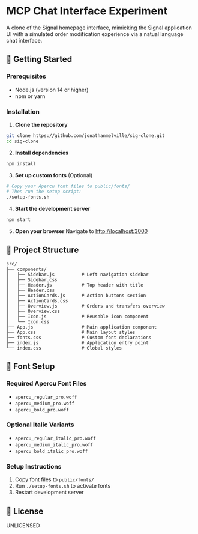 # MCP Chat Interface Experiment

A clone of the Signal homepage interface, mimicking the Signal application UI with a simulated order modification experience via a natual language chat interface.

## 🚀 Getting Started

### Prerequisites

- Node.js (version 14 or higher)
- npm or yarn

### Installation

1. **Clone the repository**
```bash
git clone https://github.com/jonathanmelville/sig-clone.git
cd sig-clone
```

2. **Install dependencies**
```bash
npm install
```

3. **Set up custom fonts** (Optional)
```bash
# Copy your Apercu font files to public/fonts/
# Then run the setup script:
./setup-fonts.sh
```

4. **Start the development server**
```bash
npm start
```

5. **Open your browser**
Navigate to [http://localhost:3000](http://localhost:3000)

## 📁 Project Structure

```
src/
├── components/
│   ├── Sidebar.js          # Left navigation sidebar
│   ├── Sidebar.css
│   ├── Header.js           # Top header with title
│   ├── Header.css
│   ├── ActionCards.js      # Action buttons section
│   ├── ActionCards.css
│   ├── Overview.js         # Orders and transfers overview
│   ├── Overview.css
│   ├── Icon.js             # Reusable icon component
│   └── Icon.css
├── App.js                  # Main application component
├── App.css                 # Main layout styles
├── fonts.css               # Custom font declarations
├── index.js                # Application entry point
└── index.css               # Global styles
```

## 🔧 Font Setup

### Required Apercu Font Files
- `apercu_regular_pro.woff`
- `apercu_medium_pro.woff`
- `apercu_bold_pro.woff`

### Optional Italic Variants
- `apercu_regular_italic_pro.woff`
- `apercu_medium_italic_pro.woff`
- `apercu_bold_italic_pro.woff`

### Setup Instructions
1. Copy font files to `public/fonts/`
2. Run `./setup-fonts.sh` to activate fonts
3. Restart development server

## 📄 License

UNLICENSED
